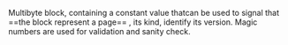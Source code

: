 Multibyte block, containing a constant value thatcan be used to signal that ==the block represent a page== , its kind, identify its version.
Magic numbers are used for validation and sanity check.